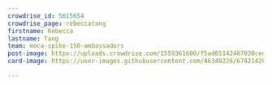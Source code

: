 ```yaml
---
crowdrise_id: 5615654
crowdrise_page: rebeccatang
firstname: Rebecca
lastname: Tang
team: moca-spike-150-ambassadors
post-image: https://uploads.crowdrise.com/1559361600/f5ad85142487038cedb6731dc9c5714c.jpg
card-image: https://user-images.githubusercontent.com/46349226/67421426-7189b980-f59e-11e9-9405-b613049114ee.jpeg

---
```

